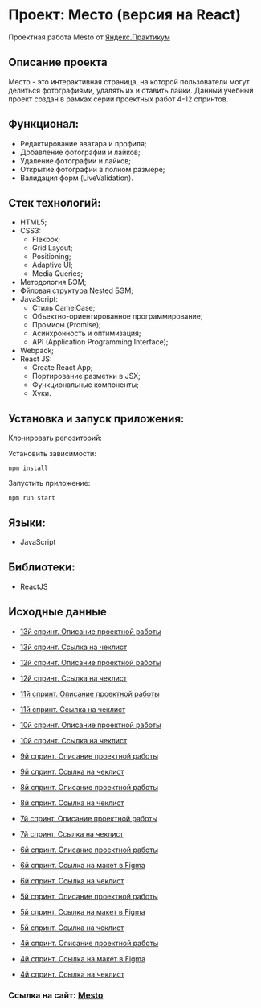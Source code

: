 
# Проект: Место (версия на React)
Проектная работа Mesto от [Яндекс.Практикум](https://practicum.yandex.ru/web/)

## Описание проекта
Место - это интерактивная страница, на которой пользователи могут делиться фотографиями, удалять их и ставить лайки.
Данный учебный проект создан в рамках серии проектных работ 4-12 спринтов.

## Функционал:
- Редактирование аватара и профиля;
- Добавление фотографии и лайков;
- Удаление фотографии и лайков;
- Открытие фотографии в полном размере;
- Валидация форм (LiveValidation).

## Стек технологий:

- HTML5;
- CSS3:
  - Flexbox;
  - Grid Layout;
  - Positioning;
  - Adaptive UI;
  - Media Queries;
- Методология БЭМ;
- Фйловая структура Nested БЭМ;
- JavaScript:
  - Стиль CamelCase;
  - Объектно-ориентированное программирование;
  - Промисы (Promise);
  - Асинхронность и оптимизация;
  - API (Application Programming Interface);
- Webpack;
- React JS:
  - Create React App;
  - Портирование разметки в JSX;
  - Функциональные компоненты;
  - Хуки.

## Установка и запуск приложения:

Клонировать репозиторий:

    

Установить зависимости:

    npm install

Запустить приложение:

    npm run start

## Языки:

- JavaScript

## Библиотеки:

- ReactJS



## Исходные данные

- [13й спринт. Описание проектной работы](https://concrete-web-bad.notion.site/13-c912ced04d7a4051a62b8231faf8694e)
- [13й спринт. Ссылка на чеклист](https://code.s3.yandex.net/web-developer/checklists-pdf/new-program/checklist_13.pdf)

- [12й спринт. Описание проектной работы](https://concrete-web-bad.notion.site/12-abb23fe612d14f7f833121cda387336b)
- [12й спринт. Ссылка на чеклист](https://code.s3.yandex.net/web-developer/checklists-pdf/new-program/checklist-12.pdf)
- [11й спринт. Описание проектной работы](https://concrete-web-bad.notion.site/11-6efce2c911764069b40dd5db694f1a5d)
- [11й спринт. Ссылка на чеклист](https://code.s3.yandex.net/web-developer/checklists-pdf/new-program/checklist-11.pdf)
- [10й спринт. Описание проектной работы](https://concrete-web-bad.notion.site/10-16ff97e4357245f482e0bd882d428e88)
- [10й спринт. Ссылка на чеклист](https://code.s3.yandex.net/web-developer/checklists-pdf/new-program/checklist-10.pdf)
- [9й спринт. Описание проектной работы](https://concrete-web-bad.notion.site/9-298625f30c354fc18239e061a26583e8)
- [9й спринт. Ссылка на чеклист](https://code.s3.yandex.net/web-developer/checklists-pdf/new-program/checklist-9.pdf)
- [8й спринт. Описание проектной работы](https://concrete-web-bad.notion.site/8-2cbeaf990b51437eacaefa8ace3360da)
- [8й спринт. Ссылка на чеклист](https://code.s3.yandex.net/web-developer/checklists-pdf/new-program/checklist-8.pdf)
- [7й спринт. Описание проектной работы](https://concrete-web-bad.notion.site/7-25baedb7de2942bc85727116b87dc940)
- [7й спринт. Ссылка на чеклист](https://code.s3.yandex.net/web-developer/checklists-pdf/new-program/checklist-7.pdf)
- [6й спринт. Описание проектной работы](https://concrete-web-bad.notion.site/6-33a283b3ceff4a619c3c9bcec9bb0856)
- [6й спринт. Ссылка на макет в Figma](https://www.figma.com/file/kRVLKwYG3d1HGLvh7JFWRT/JavaScript.-Sprint-6?type=design&node-id=1124-73&t=rq8Mpl68Va6JeGeI-0)
- [6й спринт. Ссылка на чеклист](https://code.s3.yandex.net/web-developer/checklists-pdf/new-program/checklist-6.pdf)
- [5й спринт. Описание проектной работы](https://concrete-web-bad.notion.site/5-4a331e3d04304cecb5bf519d025a039b)
- [5й спринт. Ссылка на макет в Figma](https://www.figma.com/file/bjyvbKKJN2naO0ucURl2Z0/JavaScript.-Sprint-5?node-id=50160-2&t=y9LxRPK81ak3mu1m-0)
- [5й спринт. Ссылка на чеклист](https://code.s3.yandex.net/web-developer/checklists-pdf/new-program/checklist-5.pdf)
- [4й спринт. Описание проектной работы](https://concrete-web-bad.notion.site/4-d5951fc52b1940a6b867ca542ad0f3a6)
- [4й спринт. Ссылка на макет в Figma](https://www.figma.com/file/2cn9N9jSkmxD84oJik7xL7/JavaScript.-Sprint-4?node-id=0%3A1)
- [4й спринт. Ссылка на чеклист](https://code.s3.yandex.net/web-developer/checklists-pdf/new-program/checklist-4.pdf)

### Ссылка на сайт: [Mesto]()